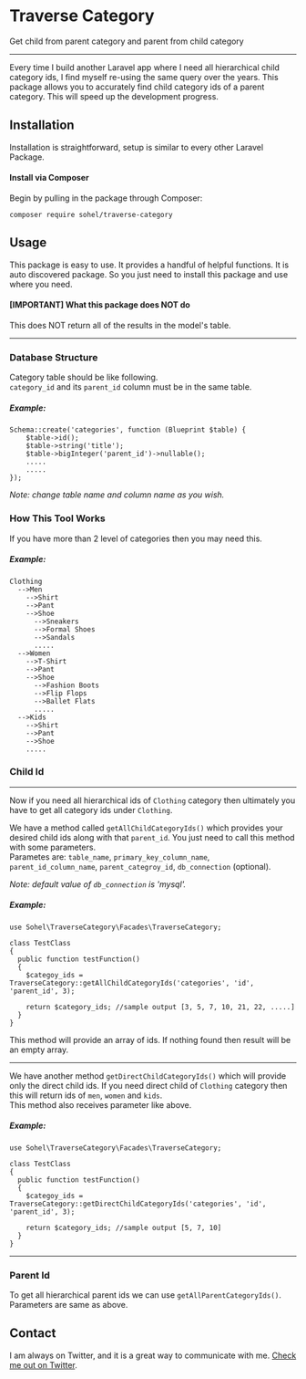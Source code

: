 # Traverse Category
Get child from parent category and parent from child category

---
Every time I build another Laravel app where I need all hierarchical child category ids, I find myself re-using the same query over the years. This package allows you to accurately find child category ids of a parent category. This will speed up the development progress.

## Installation

Installation is straightforward, setup is similar to every other Laravel Package.

####  Install via Composer

Begin by pulling in the package through Composer:

```
composer require sohel/traverse-category
```

## Usage

This package is easy to use. It provides a handful of helpful functions. It is auto discovered package. So you just need to install this package and use where you need.

#### [IMPORTANT] What this package does NOT do

This does NOT return all of the results in the model's table.

---
### Database Structure

Category table should be like following. <br/>
`category_id` and its `parent_id` column must be in the same table.

##### Example:

```
Schema::create('categories', function (Blueprint $table) {
	$table->id();
	$table->string('title');
	$table->bigInteger('parent_id')->nullable();
	.....
	.....
});
```
_Note: change table name and  column name as you wish._
### How This Tool Works

If you have more than 2 level of categories then you may need this.
##### Example:

```
Clothing
  -->Men
	-->Shirt
	-->Pant
	-->Shoe
	  -->Sneakers
	  -->Formal Shoes
	  -->Sandals
	  .....
  -->Women
	-->T-Shirt
	-->Pant
	-->Shoe
	  -->Fashion Boots
	  -->Flip Flops
	  -->Ballet Flats
	  .....
  -->Kids
	-->Shirt
	-->Pant
	-->Shoe
	.....
```
### Child Id
---
Now if you need all hierarchical ids of `Clothing` category then ultimately you have to get all category ids under `Clothing`. 

We have a method called `getAllChildCategoryIds()` which provides your desired child ids along with that `parent_id`. You just need to call this method with some parameters. <br>
Parametes are: `table_name`, `primary_key_column_name`, `parent_id_column_name`, `parent_categroy_id`, `db_connection` (optional).

_Note: default value  of `db_connection` is 'mysql'._
##### Example:

```
use Sohel\TraverseCategory\Facades\TraverseCategory;

class TestClass
{
  public function testFunction()
  {
    $categoy_ids = TraverseCategory::getAllChildCategoryIds('categories', 'id', 'parent_id', 3);

    return $category_ids; //sample output [3, 5, 7, 10, 21, 22, .....]
  }
}

```

This method will provide an array of ids. If nothing found then result will be an empty array.

---

We have another method `getDirectChildCategoryIds()` which will provide only the direct child ids. If you need direct child of `Clothing` category then this will return ids of `men`, `women` and `kids`. <br>
This method also receives parameter like above.
##### Example:

```
use Sohel\TraverseCategory\Facades\TraverseCategory;

class TestClass
{
  public function testFunction()
  {
    $categoy_ids = TraverseCategory::getDirectChildCategoryIds('categories', 'id', 'parent_id', 3);

    return $category_ids; //sample output [5, 7, 10]
  }
}

```
---
### Parent Id

To get all hierarchical parent ids we can use `getAllParentCategoryIds()`. Parameters are same as above.


## Contact

I am always on Twitter, and it is a great way to communicate with me. [Check me out on Twitter](https://twitter.com/_sohel664).